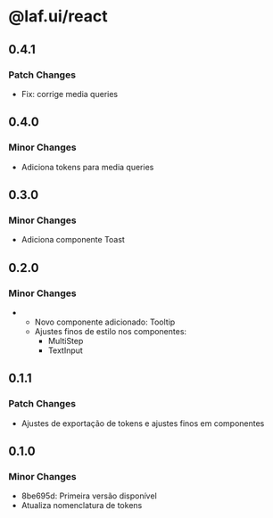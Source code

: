 # @laf.ui/react

## 0.4.1

### Patch Changes

- Fix: corrige media queries

## 0.4.0

### Minor Changes

- Adiciona tokens para media queries

## 0.3.0

### Minor Changes

- Adiciona componente Toast

## 0.2.0

### Minor Changes

- - Novo componente adicionado: Tooltip
  - Ajustes finos de estilo nos componentes:
    - MultiStep
    - TextInput

## 0.1.1

### Patch Changes

- Ajustes de exportação de tokens e ajustes finos em componentes

## 0.1.0

### Minor Changes

- 8be695d: Primeira versão disponível
- Atualiza nomenclatura de tokens
